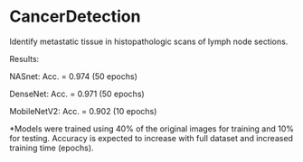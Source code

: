 # CancerDetection
Identify metastatic tissue in histopathologic scans of lymph node sections.


Results: 

NASnet: Acc. = 0.974 (50 epochs)

DenseNet: Acc. = 0.971 (50 epochs)

MobileNetV2: Acc. = 0.902 (10 epochs)

*Models were trained using 40% of the original images for training and 10% for testing. Accuracy is expected to increase with full dataset and increased training time (epochs).

